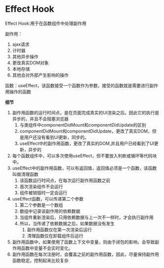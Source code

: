 # Effect Hook

Effect Hook:用于在函数组件中处理副作用

副作用：

1. ajax请求
2. 计时器
3. 其他异步操作
4. 更改真实DOM对象
5. 本地存储
6. 其他会对外部产生影响的操作

函数：useEffect，该函数接受一个函数作为参数，接受的函数就是需要进行副作用操作的函数

**细节**

1. 副作用函数的运行时间点，是在页面完成真实的UI渲染之后。因此它的执行是异步的，并且不会阻塞浏览器
    1. 与类组件中componentDidMount和componentDidUpdate的区别
    2. componentDidMount和componentDidUpdate，更改了真实DOM，但是用户还没有看到UI更新，同步的。
    3. useEffect中的副作用函数，更改了真实的DOM,并且用户已经看到了UI更新，异步的
2. 每个函数组件中，可以多次使用useEffect，但不要放入判断或循环等代码块中。
3. useEffect中的副作用函数，可以有返回值，返回值必须是一个函数，该函数叫做清理函数
    1. 该函数运行时间点，在每次运行副作用函数之前
    2. 首次渲染组件不会运行
    3. 组件被销毁时一定会运行
4. useEffect函数，可以传递第二个参数
    1. 第二个参数是一个数组
    2. 数组中记录该副作用的依赖数据
    3. 当组件重新渲染后，只用依赖数据与上一次不一样时，才会执行副作用
    4. 所以，当传递了依赖数据之后，如果数据没有发生
        1. 副作用函数仅在第一次渲染后运行
        2. 清理函数仅在卸载组件后运行
5. 副作用函数中，如果使用了函数上下文中变量，则由于闭包的影响，会导致副作用函数中变量不会实时变化。
6. 副作用函数在每次注册时，会覆盖之前的副作用函数，因此，尽量保持副作用函数稳定。控制起来比较复杂